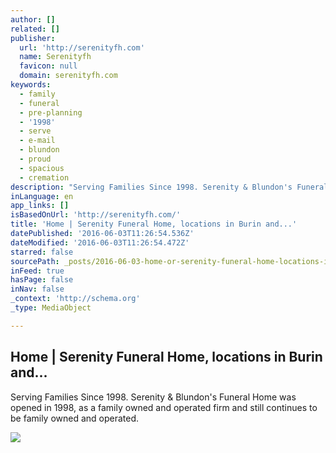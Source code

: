 ```yaml
---
author: []
related: []
publisher:
  url: 'http://serenityfh.com'
  name: Serenityfh
  favicon: null
  domain: serenityfh.com
keywords:
  - family
  - funeral
  - pre-planning
  - '1998'
  - serve
  - e-mail
  - blundon
  - proud
  - spacious
  - cremation
description: "Serving Families Since 1998. Serenity & Blundon's Funeral Home was opened in 1998, as a family owned and operated firm and still continues to be family owned and operated."
inLanguage: en
app_links: []
isBasedOnUrl: 'http://serenityfh.com/'
title: 'Home | Serenity Funeral Home, locations in Burin and...'
datePublished: '2016-06-03T11:26:54.536Z'
dateModified: '2016-06-03T11:26:54.472Z'
starred: false
sourcePath: _posts/2016-06-03-home-or-serenity-funeral-home-locations-in-burin-and.md
inFeed: true
hasPage: false
inNav: false
_context: 'http://schema.org'
_type: MediaObject

---
```

<article style=""><h1>Home | Serenity Funeral Home, locations in Burin and...</h1><p>Serving Families Since 1998. Serenity &amp; Blundon's Funeral Home was opened in 1998, as a family owned and operated firm and still continues to be family owned and operated.</p><img src="http://serenityfh.com/280/Full/sunlit_banner.png" /></article>